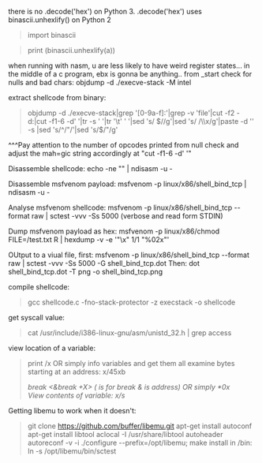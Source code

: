 
there is no .decode('hex') on Python 3. .decode('hex') uses binascii.unhexlify() on Python 2
>import binascii

>print (binascii.unhexlify(a))

when running with nasm, u are less likely to have weird register states... in the middle of a c program, ebx is gonna be anything.. from _start
check for nulls and bad chars: objdump -d ./execve-stack -M intel

extract shellcode from binary:
> objdump -d ./execve-stack|grep '[0-9a-f]:'|grep -v 'file'|cut -f2 -d:|cut -f1-6 -d' '|tr -s ' '|tr '\t' ' '|sed 's/ $//g'|sed 's/ /\\x/g'|paste -d '' -s |sed 's/^/"/'|sed 's/$/"/g'

^^^Pay attention to the number of opcodes printed from null check and adjust the mah=gic string accordingly at "cut -f1-6 -d' '"

Disassemble shellcode: echo -ne "<shellcode>" | ndisasm -u -

Disassemble msfvenom payload: msfvenom -p linux/x86/shell_bind_tcp | ndisasm -u -

Analyse msfvenom shellcode: msfvenom -p linux/x86/shell_bind_tcp --format raw | sctest -vvv -Ss 5000 (verbose and read form STDIN)

Dump msfvenom payload as hex: msfvenom -p linux/x86/chmod FILE=/test.txt R | hexdump -v -e '"\\x" 1/1 "%02x"'

OUtput to a viual file, first: msfvenom -p linux/x86/shell_bind_tcp --format raw | sctest -vvv -Ss 5000 -G shell_bind_tcp.dot
Then: dot shell_bind_tcp.dot -T png -o shell_bind_tcp.png

compile shellcode: 
>gcc shellcode.c -fno-stack-protector -z execstack -o shellcode

get syscall value: 
>cat /usr/include/i386-linux-gnu/asm/unistd_32.h | grep access


view location of a variable: 
>print /x <variable> 
OR simply info variables and get them all
examine bytes starting at an address: 
>x/45xb <address>
>break <*&break +X> (* is for break & is address)
OR simply *0x<address>
View contents of variable: 
>x/s <memaddress>


Getting libemu to work when it doesn't:
>git clone https://github.com/buffer/libemu.git
>apt-get install autoconf
>apt-get install libtool
>aclocal -I /usr/share/libtool
>autoheader
>autoreconf -v -i
>./configure --prefix=/opt/libemu; make install
in /bin:
>ln -s /opt/libemu/bin/sctest 

 

